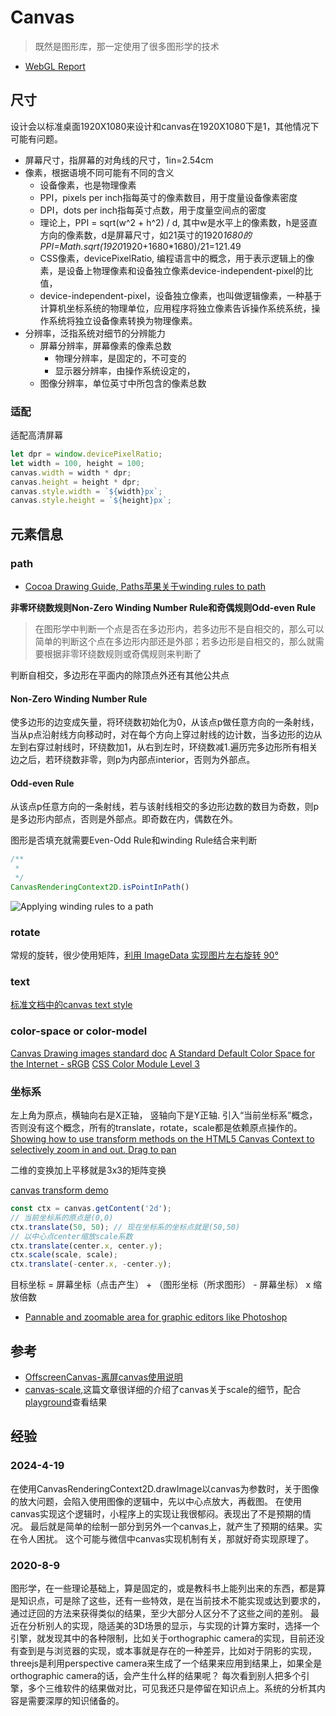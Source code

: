 # Canvas

> 既然是图形库，那一定使用了很多图形学的技术

- [WebGL Report](https://webglreport.com/)

## 尺寸

设计会以标准桌面1920X1080来设计和canvas在1920X1080下是1，其他情况下可能有问题。

- 屏幕尺寸，指屏幕的对角线的尺寸，1in=2.54cm
- 像素，根据语境不同可能有不同的含义
    - 设备像素，也是物理像素
    - PPI，pixels per inch指每英寸的像素数目，用于度量设备像素密度
    - DPI，dots per inch指每英寸点数，用于度量空间点的密度
    - 理论上，PPI = sqrt(w^2 + h^2) / d, 其中w是水平上的像素数，h是竖直方向的像素数，d是屏幕尺寸，如21英寸的1920*1680的PPI=Math.sqrt(1920*1920+1680*1680)/21=121.49
    - CSS像素，devicePixelRatio, 编程语言中的概念，用于表示逻辑上的像素，是设备上物理像素和设备独立像素device-independent-pixel的比值，
    - device-independent-pixel，设备独立像素，也叫做逻辑像素，一种基于计算机坐标系统的物理单位，应用程序将独立像素告诉操作系统系统，操作系统将独立设备像素转换为物理像素。
- 分辨率，泛指系统对细节的分辨能力
    - 屏幕分辨率，屏幕像素的像素总数
        - 物理分辨率，是固定的，不可变的
        - 显示器分辨率，由操作系统设定的，
    - 图像分辨率，单位英寸中所包含的像素总数

### 适配
适配高清屏幕
```js
let dpr = window.devicePixelRatio;
let width = 100, height = 100;
canvas.width = width * dpr;
canvas.height = height * dpr;
canvas.style.width = `${width}px`;
canvas.style.height = `${height}px`;
```


## 元素信息

### path

- [Cocoa Drawing Guide, Paths苹果关于winding rules to path](https://developer.apple.com/library/archive/documentation/Cocoa/Conceptual/CocoaDrawingGuide/Paths/Paths.html)

**非零环绕数规则Non-Zero Winding Number Rule和奇偶规则Odd-even Rule**

> 在图形学中判断一个点是否在多边形内，若多边形不是自相交的，那么可以简单的判断这个点在多边形内部还是外部；若多边形是自相交的，那么就需要根据非零环绕数规则或奇偶规则来判断了

判断自相交，多边形在平面内的除顶点外还有其他公共点

#### Non-Zero Winding Number Rule
使多边形的边变成矢量，将环绕数初始化为0，从该点p做任意方向的一条射线，当从p点沿射线方向移动时，对在每个方向上穿过射线的边计数，当多边形的边从左到右穿过射线时，环绕数加1，从右到左时，环绕数减1.遍历完多边形所有相关边之后，若环绕数非零，则p为内部点interior，否则为外部点。

#### Odd-even Rule
从该点p任意方向的一条射线，若与该射线相交的多边形边数的数目为奇数，则p是多边形内部点，否则是外部点。即奇数在内，偶数在外。

图形是否填充就需要Even-Odd Rule和winding Rule结合来判断
```js
/**
 * 
 */
CanvasRenderingContext2D.isPointInPath()
```
![Applying winding rules to a path](https://developer.apple.com/library/archive/documentation/Cocoa/Conceptual/CocoaDrawingGuide/Art/winding_path_crossing_2x.png)

### rotate 

常规的旋转，很少使用矩阵，[利用 ImageData 实现图片左右旋转 90°](https://blog.csdn.net/frgod/article/details/106055830)

### text

[标准文档中的canvas text style](https://html.spec.whatwg.org/multipage/canvas.html#text-styles)

### color-space or color-model

[Canvas Drawing images standard doc](https://html.spec.whatwg.org/multipage/canvas.html#drawing-images)
[A Standard Default Color Space for the Internet - sRGB](https://www.w3.org/Graphics/Color/sRGB.html)
[CSS Color Module Level 3](https://www.w3.org/TR/css-color-3/#rgb-color)

### 坐标系

左上角为原点，横轴向右是X正轴， 竖轴向下是Y正轴. 引入“当前坐标系”概念，否则没有这个概念，所有的translate，rotate，scale都是依赖原点操作的。
[Showing how to use transform methods on the HTML5 Canvas Context to selectively zoom in and out. Drag to pan](http://phrogz.net/tmp/canvas_zoom_to_cursor.html)

二维的变换加上平移就是3x3的矩阵变换

[canvas transform demo](https://playcode.io/1820156)

```js
const ctx = canvas.getContent('2d');
// 当前坐标系的原点是(0,0)
ctx.translate(50, 50); // 现在坐标系的坐标点就是(50,50)
// 以中心点center缩放scale系数
ctx.translate(center.x, center.y);
ctx.scale(scale, scale);
ctx.translate(-center.x, -center.y);
```

目标坐标 = 屏幕坐标（点击产生） + （图形坐标（所求图形） - 屏幕坐标） x 缩放倍数

- [Pannable and zoomable area for graphic editors like Photoshop ](https://github.com/rokobuljan/zoompan)

## 参考

- [OffscreenCanvas-离屏canvas使用说明](https://zhuanlan.zhihu.com/p/100375855)
- [canvas-scale](https://dustinpfister.github.io/2019/03/06/canvas-scale/),这篇文章很详细的介绍了canvas关于scale的细节，配合[playground](https://playcode.io/1833399)查看结果

## 经验


### 2024-4-19
在使用CanvasRenderingContext2D.drawImage以canvas为参数时，关于图像的放大问题，会陷入使用图像的逻辑中，先以中心点放大，再截图。
在使用canvas实现这个逻辑时，小程序上的实现让我很郁闷。表现出了不是预期的情况。
最后就是简单的绘制一部分到另外一个canvas上，就产生了预期的结果。实在令人困扰。
这个可能与微信中canvas实现机制有关，那就好奇实现原理了。

### 2020-8-9
图形学，在一些理论基础上，算是固定的，或是教科书上能列出来的东西，都是算是知识点，可是除了这些，还有一些特效，是在当前技术不能实现或达到要求的，通过迂回的方法来获得类似的结果，至少大部分人区分不了这些之间的差别。
最近在分析别人的实现，隐适美的3D场景的显示，与实现的计算方案时，选择一个引擎，就发现其中的各种限制，比如关于orthographic camera的实现，目前还没有查到是与浏览器的实现，或本事就是存在的一种差异，比如对于阴影的实现，threejs是利用perspective camera来生成了一个结果来应用到结果上，如果全是orthographic camera的话，会产生什么样的结果呢？
每次看到别人把多个引擎，多个三维软件的结果做对比，可见我还只是停留在知识点上。系统的分析其内容是需要深厚的知识储备的。